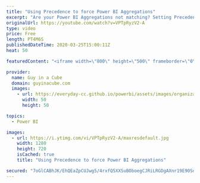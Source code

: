 ```yaml
---
title: "Using Precedence to force Power BI Aggregations"
excerpt: "Are your Power BI Aggregations not matching? Setting Precedence can control which Power BI aggregation will be preferred. A little hint to help it on its way!  Documentation: https://docs.microsoft.com/power-bi/desktop-aggregations#aggregation-precedence  📢 Become a member: https://guyinacu.be/membership"
originalUrl: https://youtube.com/watch?v=VPTpRyzV2-A
type: video
price: Free
length: PT4M6S
publishedDateTime: 2020-03-25T15:00:11Z
heat: 50

featuredContent: "<iframe width=\"800\" height=\"500\" frameborder=\"0\" src=\"https://www.youtube.com/embed/VPTpRyzV2-A\" allow=\"accelerometer; autoplay; encrypted-media; gyroscope; picture-in-picture\" allowfullscreen></iframe>"

provider:
  name: Guy in a Cube
  domain: guyinacube.com
  images:
    - url: https://everyday-cc.github.io/powerbi/assets/images/organizations/guyinacube.com-50x50.jpg
      width: 50
      height: 50

topics:
  - Power BI

images:
  - url: https://i.ytimg.com/vi/VPTpRyzV2-A/maxresdefault.jpg
    width: 1280
    height: 720
    isCached: true
    title: "Using Precedence to force Power BI Aggregations"

secured: "7oGlCABhJK/EhQEaZpCUJwg5/4rxfQ5XXSuBOboegCJRiLRGDgAXnr19E90SdZCFts+OX2JyYSmwqbjr8ab3bfBfYjIP+PP0XsUTNAG0s8lsvPAmllvbr0V7NIMVYH6frEdETiu1kzraEueKqXx/YKkUCZNkbKNqxafgbWvKycW4CXiJCtwEmbO9h5Df3ItBbStOPrmaCDtlQXZjsZJJMPY8HFir2nVYfemclTGjVL0TLDstlGyOFRolSSuGcGFO8hN50Ff8S0mTMWfDN4pOHWKgdblo7HvjlB1Tq1Urv3nmpi4G0mmHqFVpU0A56UG/+bQ5/H2RtMSA3Dq7wY9Yf8pYqHvwHRCFjQc8N6WkEDOJUiJaGPb8V9rDvSEPpZCioqLDCjDVQq0yJ5R7metoYGLRPiiOr4sZI2rP3cbXV48=;TpkC0y+PmHFncKP+zFOhvg=="
---
```


